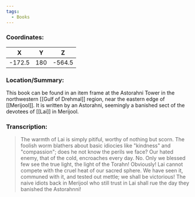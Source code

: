 ```yaml
---
tags:
  - Books
---
```


### Coordinates:
| **X** | **Y**| **Z** |
|:-----:|:----:|:-----:|
|-172.5  |180   |-564.5  |

### Location/Summary:
This book can be found in an item frame at the Astorahni Tower in the northwestern [[Gulf of Drehmal]] region, near the eastern edge of [[Merijool]]. It is written by an Astorahni, seemingly a banished sect of the devotees of [[Lai]] in Merijool.

### Transcription:
> The warmth of Lai is simply pitiful, worthy of nothing but scorn. The foolish worm blathers about basic idiocies like "kindness" and "compassion"; does he not know the perils we face? Our hated enemy, that of the cold, encroaches every day. No. Only we blessed few see the true light, the light of the Torahn! Obviously! Lai cannot compete with the cruel heat of our sacred sphere. We have seen it, communed with it, and tested out mettle; we shall be victorious! The naive idiots back in Merijool who still trust in Lai shall rue the day they banished the Astorahnni!
